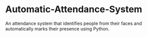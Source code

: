 # Automatic-Attendance-System
An attendance system that identifies people from their faces and automatically marks their presence using Python.
